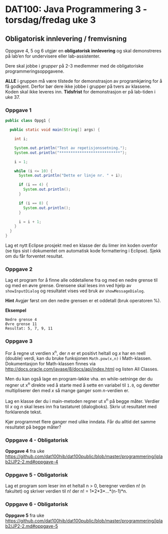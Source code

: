 # DAT100: Java Programmering 3 - torsdag/fredag uke 3

## Obligatorisk innlevering / fremvisning

Oppgave 4, 5 og 6 utgjør en **obligatorisk innlevering** og skal demonstreres på lab’en for undervisere eller lab-assistenter.

Dere skal jobbe i *grupper* på 2-3 medlemmer med de obligatoriske programmeringsoppgavene.

**ALLE** i
gruppen må være tilstede for demonstrasjon av programkjøring for å få godkjent. Derfor bør dere ikke
jobbe i grupper på tvers av klassene. Koden skal ikke leveres inn.
**Tidsfrist** for demonstrasjon er på lab-tiden i uke 37.

### Oppgave 1

```java
public class Oppg1 {

  public static void main(String[] args) {

    int i;

    System.out.println("Test av repetisjonssetning.");
    System.out.println("***************************");

    i = 1;

    while (i <= 10) {
      System.out.println("Dette er linje nr. " + i);

      if (i == 4) {
        System.out.println();
      }

      if (i == 8) {
        System.out.println();
      }

      i = i + 1;
    }
  }
}
```

Lag et nytt Eclipse prosjekt med en klasse der du limer inn koden ovenfor (se tips sist i dokumentet om
automatisk kode formattering i Eclipse). Sjekk om du får forventet resultat.

### Oppgave 2

Lag et program for å finne alle oddetallene fra og med en nedre grense til og med en øvre grense. Grensene
skal leses inn ved hjelp av `showInputDialog` og resultatet vises ved bruk av
`showMessageDialog`.

**Hint** Avgjør først om den nedre grensen er et oddetall (bruk operatoren %).

**Eksempel**

```
Nedre grense 4
Øvre grense 11
Resultat: 5, 7, 9, 11
```

### Oppgave 3

For å regne ut verdien x<sup>n</sup>, der *n* er et positivt heltall og *x* har en reell (double) verdi, kan du bruke funksjonen `Math.pow(x,n)` i Math-klassen. Dokumentasjon for Math-klassen finnes via
http://docs.oracle.com/javase/8/docs/api/index.html og listen All Classes.

Men du kan også lage en program-løkke vha. en while-setninge der du regner ut x<sup>n</sup> direkte ved å starte med å sette en variabel til `1.0`, og deretter multipliserer den med *x* så mange ganger som *n*-verdien er.

Lag en klasse der du i main-metoden regner ut x<sup>n</sup> på begge måter. Verdier til *x* og *n* skal leses inn fra tastaturet (dialogboks). Skriv ut resultatet med forklarende tekst.

Kjør programmet flere ganger med ulike inndata. Får du alltid det samme resultatet på begge måter?

### Oppgave 4 - Obligatorisk

**Oppgave 4** fra uke https://github.com/dat100hib/dat100public/blob/master/programmering/jplab2/JP2-2.md#oppgave-4

### Oppgave 5 - Obligatorisk

Lag et program som leser inn et heltall n > 0, beregner verdien n! (n fakultet) og skriver verdien til n! der
n! = 1\*2\*3\*…\*(n-1)\*n.

### Oppgave 6 - Obligatorisk

**Oppgave 5** fra uke  https://github.com/dat100hib/dat100public/blob/master/programmering/jplab2/JP2-2.md#oppgave-5
